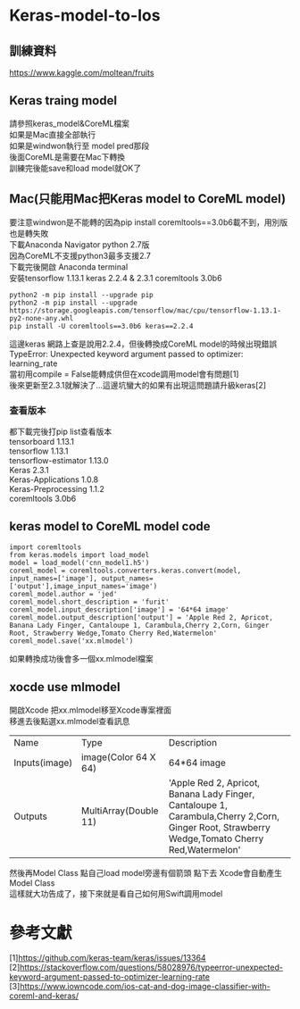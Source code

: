 # Keras-model-to-Ios

## 訓練資料
https://www.kaggle.com/moltean/fruits<br>

## Keras traing model
請參照keras_model&CoreML檔案<br>
如果是Mac直接全部執行<br>
如果是windwon執行至 model pred那段<br>
後面CoreML是需要在Mac下轉換<br>
訓練完後能save和load model就OK了<br>

## Mac(只能用Mac把Keras model to CoreML model)
要注意windwon是不能轉的因為pip install coremltools==3.0b6載不到，用別版也是轉失敗<br>
下載Anaconda Navigator python 2.7版<br>
因為CoreML不支援python3最多支援2.7<br>
下載完後開啟 Anaconda terminal<br>
安裝tensorflow 1.13.1 keras 2.2.4 & 2.3.1 coremltools 3.0b6<br>

    python2 -m pip install --upgrade pip
    python2 -m pip install --upgrade https://storage.googleapis.com/tensorflow/mac/cpu/tensorflow-1.13.1-py2-none-any.whl
    pip install -U coremltools==3.0b6 keras==2.2.4
    
這邊keras 網路上查是說用2.2.4，但後轉換成CoreML model的時候出現錯誤<br>
TypeError: Unexpected keyword argument passed to optimizer: learning_rate<br>
當初用compile = False能轉成供但在xcode調用model會有問題[1]<br>
後來更新至2.3.1就解決了...這邊坑蠻大的如果有出現這問題請升級keras[2]<br>

### 查看版本
都下載完後打pip list查看版本<br>
tensorboard                        1.13.1<br>
tensorflow                         1.13.1<br>
tensorflow-estimator               1.13.0<br>
Keras                              2.3.1<br>
Keras-Applications                 1.0.8<br>
Keras-Preprocessing                1.1.2<br>
coremltools                        3.0b6<br>
## keras model to CoreML model code
    import coremltools
    from keras.models import load_model
    model = load_model('cnn_model1.h5')
    coreml_model = coremltools.converters.keras.convert(model, input_names=['image'], output_names=['output'],image_input_names='image')
    coreml_model.author = 'jed'
    coreml_model.short_description = 'furit'
    coreml_model.input_description['image'] = '64*64 image'
    coreml_model.output_description['output'] = 'Apple Red 2, Apricot, Banana Lady Finger, Cantaloupe 1, Carambula,Cherry 2,Corn, Ginger   Root, Strawberry Wedge,Tomato Cherry Red,Watermelon'
    coreml_model.save('xx.mlmodel')
    
 如果轉換成功後會多一個xx.mlmodel檔案<br>
 
 ## xocde use mlmodel
 開啟Xcode 把xx.mlmodel移至Xcode專案裡面<br>
 移進去後點選xx.mlmodel查看訊息<br>
 <table>
  <tr>
    <td>Name</td>
    <td>Type</td>
    <td>Description</td>
  </tr>
  <tr>
    <td>Inputs(image)</td>
    <td>image(Color 64 X 64)</td>
    <td>64*64 image</td>
  </tr>
  <tr>
    <td>Outputs</td>
    <td>MultiArray(Double 11)</td>
    <td>'Apple Red 2, Apricot, Banana Lady Finger, Cantaloupe 1, Carambula,Cherry 2,Corn, Ginger Root, Strawberry Wedge,Tomato Cherry Red,Watermelon'</td>
    </tr>
</table>

然後再Model Class 點自己load model旁邊有個箭頭 點下去 Xcode會自動產生 Model Class<br>
這樣就大功告成了，接下來就是看自己如何用Swift調用model<br>
# 參考文獻
[1]https://github.com/keras-team/keras/issues/13364<br>
[2]https://stackoverflow.com/questions/58028976/typeerror-unexpected-keyword-argument-passed-to-optimizer-learning-rate<br>
[3]https://www.iowncode.com/ios-cat-and-dog-image-classifier-with-coreml-and-keras/
